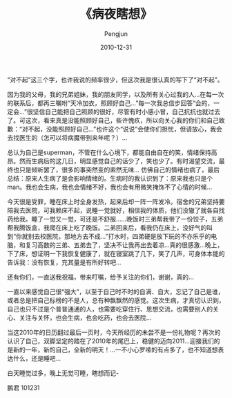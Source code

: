 ﻿---
layout: post
title: '《病夜瞎想》'
date: 2010-12-31
author: Pengjun
tags: 所感所思
---

“对不起”这三个字，也许我说的频率很少，但这次我是很认真的写下了“对不起”。

因为我的父母，我的兄弟姐妹，我的朋友同学，以及所有关心过我的人…在每一次的联系后，都再三嘱咐“天冷加衣，照顾好自己…”每一次我总信步回答“会的，一定会…”很坚信自己能把自己照顾的很好，尽管有时小感小冒，自己抗抗也就过去了。可这次，看来真是没能照顾好自己，些许愧疚，所以向关心我的你们和自己致歉：“对不起，没能照顾好自己…”也许这个“说说”会使你们担忧，但请放心，我会去找医生的（怎可以将病魔带到来年呢？）…

总认为自己是superman，不管在什么心境下，都能自由自在的笑，情绪保持高昂。然而生病后的这几日，明显感觉自己的话少了，笑也少了。有时渴望交流，最终也只是倾听罢了，很多的事突然变的索然无味… 仿佛自己的情绪也病了，最后总结：原来人生病了是会影响情绪的。生病时的我认识到了：原来我也只是个man。我也会生病，我也会情绪不好，我也会有用微笑掩饰不了心情的时候…

今天很是受罪，睡在床上时全身发热，起来后却一阵一阵发冷。宿舍的兄弟坚持要陪我去医院，可我赖床不起，说睡一觉就好，相信我的体质，他们没辙了就各自找药给我。睡了一觉又一觉，可还是不舒服……晚饭时三弟帮我带了一份饺子，五弟帮我腾饭盒，我爬在床上吃了晚饭。二弟回来后，看我仍在床上，没好气的叫到“你就别去校医院，那地方去不成…”打水时，四弟硬是放下玩的不亦乐乎的电脑，和复习高数的三弟、五弟去了，坚决不让我再出去着凉…真的很感激…晚上，下了床，想证明一下我恢复健康了，就在寝室跳了几下，笑了几声，可身体本能的告诉我：没有恢复，充其量是有所好转吧…

还有你们，一直送我祝福，带来叮嘱，给予关注的你们，谢谢，真的…

一直以来感觉自己很“强大”，以至于自己时不时的自满、自大，忘记了自己是谁，或者总是把自己标榜的不是人，总有种飘飘然的感觉。这次生病，才真切认识到，自己也只不过是个普普通通的人，也需要吃穿住行、思想交流，也需要别人的关心、关注与关怀，也会生病，也会吃药，也会去医院…

当这2010年的日历翻过最后一页时，今天所经历的未尝不是一份礼物呢？再次的认识了自己，双脚坚定的踏在了2010年的尾巴上，稳健的迈向2011…迎接我们的是新的一年，新的自己，全新的明天！…一不小心罗嗦的有点多了，也不知道想表达什么，还是睡吧…

白天睡觉过多，晚上无觉可睡，瞎想而记-

鹏君
101231